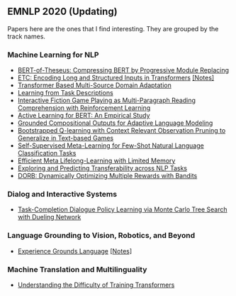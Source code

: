## EMNLP 2020 (Updating)

Papers here are the ones that I find interesting. They are grouped by the track names.


### Machine Learning for NLP

- [BERT-of-Theseus: Compressing BERT by Progressive Module Replacing](https://virtual.2020.emnlp.org/paper_main.1574.html)
- [ETC: Encoding Long and Structured Inputs in Transformers](https://virtual.2020.emnlp.org/paper_main.1618.html) [[Notes]](etc.md)
- [Transformer Based Multi-Source Domain Adaptation](https://virtual.2020.emnlp.org/paper_main.745.html)
- [Learning from Task Descriptions](https://virtual.2020.emnlp.org/paper_main.3470.html)
- [Interactive Fiction Game Playing as Multi-Paragraph Reading Comprehension with Reinforcement Learning](https://virtual.2020.emVVnlp.org/paper_main.2574.html)
- [Active Learning for BERT: An Empirical Study](https://virtual.2020.emnlp.org/paper_main.493.html)
- [Grounded Compositional Outputs for Adaptive Language Modeling](https://virtual.2020.emnlp.org/paper_main.1130.html)
- [Bootstrapped Q-learning with Context Relevant Observation Pruning to Generalize in Text-based Games](https://virtual.2020.emnlp.org/paper_main.763.html)
- [Self-Supervised Meta-Learning for Few-Shot Natural Language Classification Tasks](https://virtual.2020.emnlp.org/paper_main.2793.html)
- [Efficient Meta Lifelong-Learning with Limited Memory](https://virtual.2020.emnlp.org/paper_main.2838.html)
- [Exploring and Predicting Transferability across NLP Tasks](https://virtual.2020.emnlp.org/paper_main.2087.html)
- [DORB: Dynamically Optimizing Multiple Rewards with Bandits](https://virtual.2020.emnlp.org/paper_main.2221.html)


### Dialog and Interactive Systems

- [Task-Completion Dialogue Policy Learning via Monte Carlo Tree Search with Dueling Network](https://virtual.2020.emnlp.org/paper_main.664.html)


### Language Grounding to Vision, Robotics, and Beyond

- [Experience Grounds Language](https://virtual.2020.emnlp.org/paper_main.1455.html) [[Notes]](experience_grounds_language.md)


### Machine Translation and Multilinguality

- [Understanding the Difficulty of Training Transformers](https://virtual.2020.emnlp.org/paper_main.1552.html)

